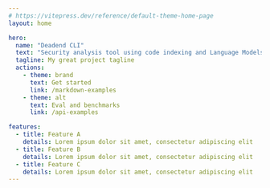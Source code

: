 ```yaml
---
# https://vitepress.dev/reference/default-theme-home-page
layout: home

hero:
  name: "Deadend CLI"
  text: "Security analysis tool using code indexing and Language Models"
  tagline: My great project tagline
  actions:
    - theme: brand
      text: Get started
      link: /markdown-examples
    - theme: alt
      text: Eval and benchmarks
      link: /api-examples

features:
  - title: Feature A
    details: Lorem ipsum dolor sit amet, consectetur adipiscing elit
  - title: Feature B
    details: Lorem ipsum dolor sit amet, consectetur adipiscing elit
  - title: Feature C
    details: Lorem ipsum dolor sit amet, consectetur adipiscing elit
---
```


